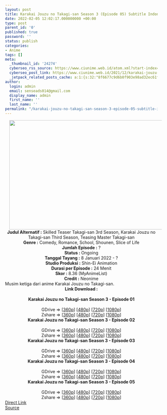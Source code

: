 ```yaml
---
layout: post
title: Karakai Jouzu no Takagi-san Season 3 (Episode 05) Subtitle Indonesia
date: 2022-02-05 12:02:17.000000000 +00:00
type: post
parent_id: '0'
published: true
password: ''
status: publish
categories:
- Anime
tags: []
meta:
  _thumbnail_id: '24274'
  cyberseo_rss_source: https://www.ciunime.web.id/atom.xml?start-index=1
  cyberseo_post_link: https://www.ciunime.web.id/2021/12/karakai-jouzu-no-takagi-san-season-3.html
  _jetpack_related_posts_cache: a:1:{s:32:"8f6677c9d6b0f903e98ad32ec61f8deb";a:2:{s:7:"expires";i:1663264847;s:7:"payload";a:3:{i:0;a:1:{s:2:"id";i:25151;}i:1;a:1:{s:2:"id";i:24936;}i:2;a:1:{s:2:"id";i:25036;}}}}
author:
  login: admin
  email: senseads014@gmail.com
  display_name: admin
  first_name: ''
  last_name: ''
permalink: "/karakai-jouzu-no-takagi-san-season-3-episode-05-subtitle-indonesia/"
---
```

<div class="separator" style="clear: both; text-align: center;"><a href="https://blogger.googleusercontent.com/img/a/AVvXsEgBp5FHxq4vyRyJ1R4G-xqFU1pDXoSa44EMjOJ_EfxGT5e91bVTVncEjkMXkmjdyL2X14gp2u6Gor6ic3pve943ea2mAjPw7Yf1atkladizuDsROr9rZ-HdGP_rpzSmsixAagCa56TU8slB_EGFsehCA0gGZpESFZxjVtU2xns4DVF1fjaR5wSN0DFm=s1280" style="margin-left: 1em; margin-right: 1em;"><img border="0" data-original-height="720" data-original-width="1280" height="360" src="{{ site.baseurl }}/assets/2022/02/AVvXsEgBp5FHxq4vyRyJ1R4G-xqFU1pDXoSa44EMjOJ_EfxGT5e91bVTVncEjkMXkmjdyL2X14gp2u6Gor6ic3pve943ea2mAjPw7Yf1atkladizuDsROr9rZ-HdGP_rpzSmsixAagCa56TU8slB_EGFsehCA0gGZpESFZxjVtU2xns4DVF1fjaR5wSN0DFm=w640-h360" width="640" /></a></div>
<div class="separator" style="clear: both; text-align: center;"></div>
<div style="text-align: center;"><b>Judul</b><b><b> Alternatif</b> :</b> Skilled Teaser Takagi-san 3rd Season, Karakai Jouzu no Takagi-san Third Season, Teasing Master Takagi-san</div>
<div style="text-align: center;"><b><b>Genre :</b></b> Comedy, Romance, School, Shounen, Slice of Life</div>
<div style="text-align: center;"><b>Jumlah Episode :</b> ?<br /><b>Status :&nbsp;</b>Ongoing<br /><b>Tanggal Tayang :</b> 8 Januari 2022 - ?<br /><b>Studio Produksi :</b>&nbsp;Shin-Ei Animation<br /><b>Durasi per Episode :</b> 24 Menit</div>
<div style="text-align: center;"><b>Skor :</b> 8.36 (MyAnimeList)</div>
<div style="text-align: center;"><b>Credit :</b>&nbsp;Neonime</div>
<div style="text-align: center;"></div>
<div style="text-align: justify;">Musim ketiga dari anime&nbsp;Karakai Jouzu no Takagi-san.&nbsp;</div>
<div style="text-align: justify;"></div>
<div style="text-align: justify;"></div>
<div style="text-align: center;">
<div style="text-align: center;">
<div style="text-align: left;">
<div style="text-align: center;"><b>Link Download :</b></div>
<div style="text-align: center;"><b><br /></b></div>
<div style="text-align: center;"><span style="text-align: left;"><b>Karakai Jouzu no Takagi-san Season 3&nbsp;</b></span><b>- Episode 01</b></div>
<div style="text-align: center;"><b><br /></b></div>
<div style="text-align: center;">GDrive =&gt; [<a href="https://www.mp4upload.com/kftvvq9jr5ei" target="_blank" rel="noopener">360p</a>] [<a href="https://acefile.co/f/64683941/neonime_mbak_takagi_jago_usil_musim_ketiga-_01-480p-zip" target="_blank" rel="noopener">480p</a>] [<a href="https://acefile.co/f/64684096/neonime_mbak_takagi_jago_usil_musim_ketiga-_01-720p-zip" target="_blank" rel="noopener">720p</a>] [<a href="https://acefile.co/f/64684399/neonime_mbak_takagi_jago_usil_musim_ketiga-_01-1080p-zip" target="_blank" rel="noopener">1080p</a>]</div>
<div style="text-align: center;">Zshare =&gt; [<a href="https://www62.zippyshare.com/v/oKFZuQe2/file.html" target="_blank" rel="noopener">360p</a>] [<a href="https://www91.zippyshare.com/v/0m95j5MR/file.html" target="_blank" rel="noopener">480p</a>] [<a href="https://www51.zippyshare.com/v/CcrSfX5N/file.html" target="_blank" rel="noopener">720p</a>] [<a href="https://www60.zippyshare.com/v/o2IYxB51/file.html" target="_blank" rel="noopener">1080p</a>]</div>
<div style="text-align: center;"></div>
<div style="text-align: center;">
<div><span style="text-align: left;"><b>Karakai Jouzu no Takagi-san Season 3&nbsp;</b></span><b>- Episode 02</b></div>
<div><b><br /></b></div>
<div>GDrive =&gt; [<a href="https://www.mp4upload.com/p0gj85i6uqzh" target="_blank" rel="noopener">360p</a>] [<a href="https://acefile.co/f/65300275/neonime_mbak-takagi-jago-usil-musim-ketiga-02-480p-zip" target="_blank" rel="noopener">480p</a>] [<a href="https://acefile.co/f/65300462/neonime_mbak-takagi-jago-usil-musim-ketiga-02-720p-zip" target="_blank" rel="noopener">720p</a>] [<a href="https://acefile.co/f/65300703/neonime_mbak-takagi-jago-usil-musim-ketiga-02-1080p-zip" target="_blank" rel="noopener">1080p</a>]</div>
<div>Zshare =&gt; [<a href="https://www105.zippyshare.com/v/X5PFb2TP/file.html" target="_blank" rel="noopener">360p</a>] [<a href="https://www10.zippyshare.com/v/pL1kGs5v/file.html" target="_blank" rel="noopener">480p</a>] [<a href="https://www3.zippyshare.com/v/lMICZZn3/file.html" target="_blank" rel="noopener">720p</a>] [<a href="https://www11.zippyshare.com/v/LL0vHuHe/file.html" target="_blank" rel="noopener">1080p</a>]</div>
<div></div>
<div>
<div><span style="text-align: left;"><b>Karakai Jouzu no Takagi-san Season 3&nbsp;</b></span><b>- Episode 03</b></div>
<div><b><br /></b></div>
<div>GDrive =&gt; [<a href="https://www.mp4upload.com/w16w4rqdi4zo" target="_blank" rel="noopener">360p</a>] [<a href="https://acefile.co/f/65920188/neonime_mbak-takagi-jago-usil-musim-ketiga-03-480p-zip" target="_blank" rel="noopener">480p</a>] [<a href="https://acefile.co/f/65920297/neonime_mbak-takagi-jago-usil-musim-ketiga-03-720p-zip" target="_blank" rel="noopener">720p</a>] [<a href="https://acefile.co/f/65920567/neonime_mbak-takagi-jago-usil-musim-ketiga-03-1080p-zip" target="_blank" rel="noopener">1080p</a>]</div>
<div>Zshare =&gt; [<a href="https://www114.zippyshare.com/v/LbAZoTFP/file.html" target="_blank" rel="noopener">360p</a>] [<a href="https://www104.zippyshare.com/v/WuBnWuIK/file.html" target="_blank" rel="noopener">480p</a>] [<a href="https://www25.zippyshare.com/v/j6Q3tV0F/file.html" target="_blank" rel="noopener">720p</a>] [<a href="https://www85.zippyshare.com/v/jHUePOfO/file.html" target="_blank" rel="noopener">1080p</a>]</div>
</div>
<div></div>
<div>
<div><span style="text-align: left;"><b>Karakai Jouzu no Takagi-san Season 3&nbsp;</b></span><b>- Episode 04</b></div>
<div><b><br /></b></div>
<div>GDrive =&gt; [<a href="https://www.mp4upload.com/t6nq3uesit86" target="_blank" rel="noopener">360p</a>] [<a href="https://acefile.co/f/66519003/neonime_mbak-takagi-jago-usil-musim-ketiga-04-480p-zip" target="_blank" rel="noopener">480p</a>] [<a href="https://acefile.co/f/66519217/neonime_mbak-takagi-jago-usil-musim-ketiga-04-720p-zip" target="_blank" rel="noopener">720p</a>] [<a href="https://acefile.co/f/66519386/neonime_mbak-takagi-jago-usil-musim-ketiga-04-1080p-zip" target="_blank" rel="noopener">1080p</a>]</div>
<div>Zshare =&gt; [<a href="https://www83.zippyshare.com/v/SfWVSlMo/file.html" target="_blank" rel="noopener">360p</a>] [<a href="https://www43.zippyshare.com/v/Fb5iM61g/file.html" target="_blank" rel="noopener">480p</a>] [<a href="https://www2.zippyshare.com/v/boq5Pfdt/file.html" target="_blank" rel="noopener">720p</a>] [<a href="https://www114.zippyshare.com/v/mdfjfa1X/file.html" target="_blank" rel="noopener">1080p</a>]</div>
</div>
<div></div>
<div>
<div><span style="text-align: left;"><b>Karakai Jouzu no Takagi-san Season 3&nbsp;</b></span><b>- Episode 05</b></div>
<div><b><br /></b></div>
<div>GDrive =&gt; [<a href="https://www.mp4upload.com/ssycim8sr918" target="_blank" rel="noopener">360p</a>] [<a href="https://acefile.co/f/67140782/neonime_mbak-takagi-jago-usil-musim-ketiga-05-480p-zip" target="_blank" rel="noopener">480p</a>] [<a href="https://acefile.co/f/67140779/neonime_mbak-takagi-jago-usil-musim-ketiga-05-720p-zip" target="_blank" rel="noopener">720p</a>] [<a href="https://acefile.co/f/67140778/neonime_mbak-takagi-jago-usil-musim-ketiga-05-1080p-zip" target="_blank" rel="noopener">1080p</a>]</div>
<div>Zshare =&gt; [<a href="https://www16.zippyshare.com/v/RHr6CKII/file.html" target="_blank" rel="noopener">360p</a>] [<a href="https://www101.zippyshare.com/v/YlO8oPZc/file.html" target="_blank" rel="noopener">480p</a>] [<a href="https://www19.zippyshare.com/v/0THhAPjo/file.html" target="_blank" rel="noopener">720p</a>] [<a href="https://www67.zippyshare.com/v/4beWvZij/file.html" target="_blank" rel="noopener">1080p</a>]</div>
</div>
</div>
</div>
</div>
</div>
<link rel="stylesheet" href="https://cdnjs.cloudflare.com/ajax/libs/font-awesome/4.7.0/css/font-awesome.min.css" />
<div class="divbtn"> <a href="https://handymansurrender.com/fihup8buzv?key=94550f7ce39444073321dde3b8782f97" class="btn"><i class="fa fa-download"></i> Direct Link</a> <br /><a href="https://www.ciunime.web.id/2021/12/karakai-jouzu-no-takagi-san-season-3.html">Source</a> </div>
